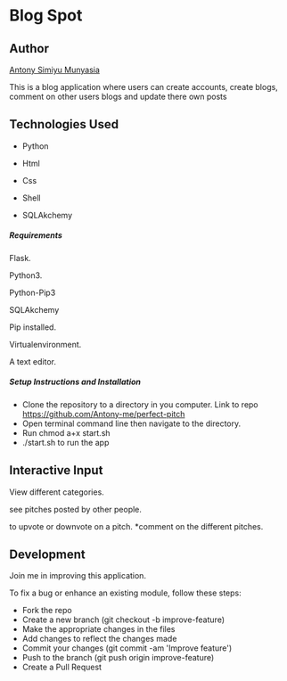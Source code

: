 # Blog Spot

## Author

[Antony Simiyu  Munyasia](https://github.com/Antony-me)

This is a blog application where users can create accounts, create blogs, comment on other users blogs and update there own posts

## Technologies Used

- Python

- Html

- Css 

- Shell

- SQLAkchemy


##### Requirements

Flask.

Python3.

Python-Pip3

SQLAkchemy

Pip installed.

Virtualenvironment.

A text editor.

##### Setup Instructions and Installation
- Clone the repository to a directory in you computer. Link to repo https://github.com/Antony-me/perfect-pitch
- Open terminal command line then navigate to the directory.
- Run chmod a+x start.sh
- ./start.sh to run the app


## Interactive Input

View different categories.

see pitches posted by other people.

to upvote or downvote on a pitch. *comment on the different pitches.



## Development

Join me in improving this application.

To fix a bug or enhance an existing module, follow these steps:
- Fork the repo
- Create a new branch (git checkout -b improve-feature)
- Make the appropriate changes in the files
- Add changes to reflect the changes made
- Commit your changes (git commit -am 'Improve feature')
- Push to the branch (git push origin improve-feature)
- Create a Pull Request

## 
